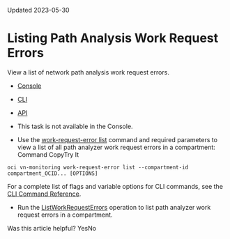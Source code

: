 Updated 2023-05-30
# Listing Path Analysis Work Request Errors
View a list of network path analysis work request errors.
  * [Console](https://docs.oracle.com/en-us/iaas/Content/Network/Tasks/path-analyzer-work-request-error-list.htm)
  * [CLI](https://docs.oracle.com/en-us/iaas/Content/Network/Tasks/path-analyzer-work-request-error-list.htm)
  * [API](https://docs.oracle.com/en-us/iaas/Content/Network/Tasks/path-analyzer-work-request-error-list.htm)


  * This task is not available in the Console.
  * Use the [work-request-error list](https://docs.oracle.com/iaas/tools/oci-cli/latest/oci_cli_docs/cmdref/vn-monitoring/work-request-error/list.html) command and required parameters to view a list of all path analyzer work request errors in a compartment:
Command
CopyTry It
```
oci vn-monitoring work-request-error list --compartment-id compartment_OCID... [OPTIONS]
```

For a complete list of flags and variable options for CLI commands, see the [CLI Command Reference](https://docs.oracle.com/iaas/tools/oci-cli/latest).
  * Run the [ListWorkRequestErrors](https://docs.oracle.com/iaas/api/#/en/NetMonitor/latest/WorkRequestError/ListWorkRequestErrors) operation to list path analyzer work request errors in a compartment.


Was this article helpful?
YesNo

